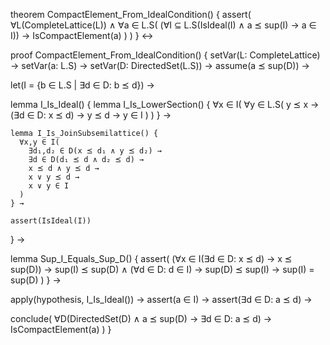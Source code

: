theorem CompactElement_From_IdealCondition() {
  assert(
    ∀L(CompleteLattice(L)) ∧
    ∀a ∈ L.S(
      (∀I ⊆ L.S(IsIdeal(I) ∧ a ⪯ sup(I) → a ∈ I)) →
      IsCompactElement(a)
    )
  )
} ↔

proof CompactElement_From_IdealCondition() {
  setVar(L: CompleteLattice) →
  setVar(a: L.S) →
  setVar(D: DirectedSet(L.S)) →
  assume(a ⪯ sup(D)) →
  
  let(I = {b ∈ L.S | ∃d ∈ D: b ⪯ d}) →
  
  lemma I_Is_Ideal() {
    lemma I_Is_LowerSection() {
      ∀x ∈ I(
        ∀y ∈ L.S(
          y ⪯ x →
          (∃d ∈ D: x ⪯ d) →
          y ⪯ d →
          y ∈ I
        )
      )
    } →
    
    lemma I_Is_JoinSubsemilattice() {
      ∀x,y ∈ I(
        ∃d₁,d₂ ∈ D(x ⪯ d₁ ∧ y ⪯ d₂) →
        ∃d ∈ D(d₁ ⪯ d ∧ d₂ ⪯ d) →
        x ⪯ d ∧ y ⪯ d →
        x ∨ y ⪯ d →
        x ∨ y ∈ I
      )
    } →
    
    assert(IsIdeal(I))
  } →

  lemma Sup_I_Equals_Sup_D() {
    assert(
      (∀x ∈ I(∃d ∈ D: x ⪯ d) → x ⪯ sup(D)) →
      sup(I) ⪯ sup(D) ∧
      (∀d ∈ D: d ∈ I) →
      sup(D) ⪯ sup(I) →
      sup(I) = sup(D)
    )
  } →

  apply(hypothesis, I_Is_Ideal()) →
  assert(a ∈ I) →
  assert(∃d ∈ D: a ⪯ d) →
  
  conclude(
    ∀D(DirectedSet(D) ∧ a ⪯ sup(D) → ∃d ∈ D: a ⪯ d) →
    IsCompactElement(a)
  )
}